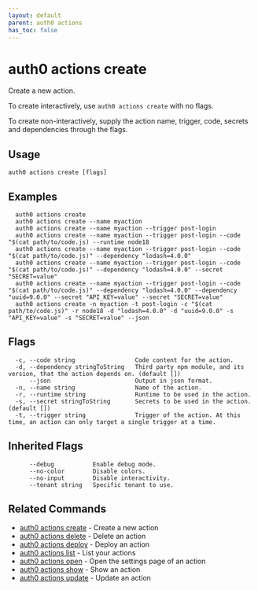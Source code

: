 ```yaml
---
layout: default
parent: auth0 actions
has_toc: false
---
```

# auth0 actions create

Create a new action.

To create interactively, use `auth0 actions create` with no flags.

To create non-interactively, supply the action name, trigger, code, secrets and dependencies through the flags.

## Usage
```
auth0 actions create [flags]
```

## Examples

```
  auth0 actions create
  auth0 actions create --name myaction
  auth0 actions create --name myaction --trigger post-login
  auth0 actions create --name myaction --trigger post-login --code "$(cat path/to/code.js) --runtime node18
  auth0 actions create --name myaction --trigger post-login --code "$(cat path/to/code.js)" --dependency "lodash=4.0.0"
  auth0 actions create --name myaction --trigger post-login --code "$(cat path/to/code.js)" --dependency "lodash=4.0.0" --secret "SECRET=value"
  auth0 actions create --name myaction --trigger post-login --code "$(cat path/to/code.js)" --dependency "lodash=4.0.0" --dependency "uuid=9.0.0" --secret "API_KEY=value" --secret "SECRET=value"
  auth0 actions create -n myaction -t post-login -c "$(cat path/to/code.js)" -r node18 -d "lodash=4.0.0" -d "uuid=9.0.0" -s "API_KEY=value" -s "SECRET=value" --json
```


## Flags

```
  -c, --code string                 Code content for the action.
  -d, --dependency stringToString   Third party npm module, and its version, that the action depends on. (default [])
      --json                        Output in json format.
  -n, --name string                 Name of the action.
  -r, --runtime string              Runtime to be used in the action.
  -s, --secret stringToString       Secrets to be used in the action. (default [])
  -t, --trigger string              Trigger of the action. At this time, an action can only target a single trigger at a time.
```


## Inherited Flags

```
      --debug           Enable debug mode.
      --no-color        Disable colors.
      --no-input        Disable interactivity.
      --tenant string   Specific tenant to use.
```


## Related Commands

- [auth0 actions create](auth0_actions_create.md) - Create a new action
- [auth0 actions delete](auth0_actions_delete.md) - Delete an action
- [auth0 actions deploy](auth0_actions_deploy.md) - Deploy an action
- [auth0 actions list](auth0_actions_list.md) - List your actions
- [auth0 actions open](auth0_actions_open.md) - Open the settings page of an action
- [auth0 actions show](auth0_actions_show.md) - Show an action
- [auth0 actions update](auth0_actions_update.md) - Update an action


